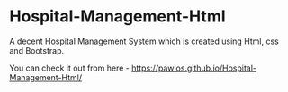 # Hospital-Management-Html
A decent Hospital Management System which is created using Html, css and Bootstrap.

You can check it out from here - https://pawlos.github.io/Hospital-Management-Html/
